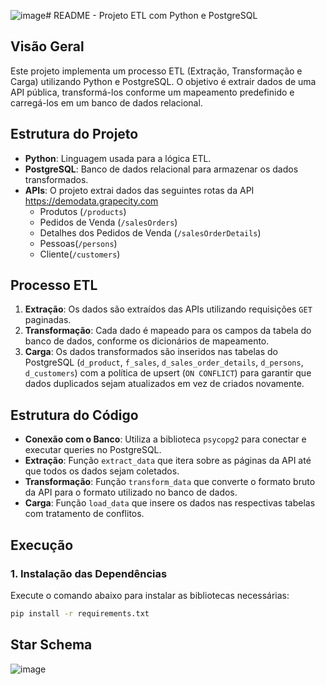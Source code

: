 ![image](https://github.com/user-attachments/assets/a6f016a4-af08-41a6-b71f-238d54584ca0)# README - Projeto ETL com Python e PostgreSQL

## Visão Geral

Este projeto implementa um processo ETL (Extração, Transformação e Carga) utilizando Python e PostgreSQL. O objetivo é extrair dados de uma API pública, transformá-los conforme um mapeamento predefinido e carregá-los em um banco de dados relacional.

## Estrutura do Projeto

- **Python**: Linguagem usada para a lógica ETL.
- **PostgreSQL**: Banco de dados relacional para armazenar os dados transformados.
- **APIs**: O projeto extrai dados das seguintes rotas da API https://demodata.grapecity.com 
  - Produtos (`/products`)
  - Pedidos de Venda (`/salesOrders`)
  - Detalhes dos Pedidos de Venda (`/salesOrderDetails`)
  - Pessoas(`/persons`)
  - Cliente(`/customers`)

## Processo ETL

1. **Extração**: Os dados são extraídos das APIs utilizando requisições `GET` paginadas.
2. **Transformação**: Cada dado é mapeado para os campos da tabela do banco de dados, conforme os dicionários de mapeamento.
3. **Carga**: Os dados transformados são inseridos nas tabelas do PostgreSQL (`d_product`, `f_sales`, `d_sales_order_details`, `d_persons`, `d_customers`) com a política de upsert (`ON CONFLICT`) para garantir que dados duplicados sejam atualizados em vez de criados novamente.

## Estrutura do Código

- **Conexão com o Banco**: Utiliza a biblioteca `psycopg2` para conectar e executar queries no PostgreSQL.
- **Extração**: Função `extract_data` que itera sobre as páginas da API até que todos os dados sejam coletados.
- **Transformação**: Função `transform_data` que converte o formato bruto da API para o formato utilizado no banco de dados.
- **Carga**: Função `load_data` que insere os dados nas respectivas tabelas com tratamento de conflitos.
  
## Execução

### 1. Instalação das Dependências
Execute o comando abaixo para instalar as bibliotecas necessárias:
```bash
pip install -r requirements.txt
```

## Star Schema
![image](https://github.com/user-attachments/assets/6f420e29-a6ec-440a-9d44-d674e7a8c83b)

